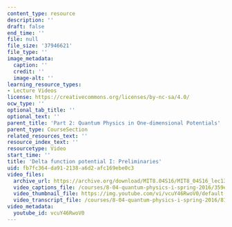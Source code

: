 ```yaml
---
content_type: resource
description: ''
draft: false
end_time: ''
file: null
file_size: '37946621'
file_type: ''
image_metadata:
  caption: ''
  credit: ''
  image-alt: ''
learning_resource_types:
- Lecture Videos
license: https://creativecommons.org/licenses/by-nc-sa/4.0/
ocw_type: ''
optional_tab_title: ''
optional_text: ''
parent_title: 'Part 2: Quantum Physics in One-dimensional Potentials'
parent_type: CourseSection
related_resources_text: ''
resource_index_text: ''
resourcetype: Video
start_time: ''
title: 'Delta function potential I: Preliminaries'
uid: fb7fc364-da91-2138-a6d2-afc169ebe0c3
video_files:
  archive_url: https://archive.org/download/MIT8.04S16/MIT8_04S16_lec13_s1_300k.mp4
  video_captions_file: /courses/8-04-quantum-physics-i-spring-2016/359e2c584be951f0a6daa4a3ae5b1971_vcuY46RwoV0.vtt
  video_thumbnail_file: https://img.youtube.com/vi/vcuY46RwoV0/default.jpg
  video_transcript_file: /courses/8-04-quantum-physics-i-spring-2016/81ad2cf1760f164ce863a8cd83cbd6ee_vcuY46RwoV0.pdf
video_metadata:
  youtube_id: vcuY46RwoV0
---
```

